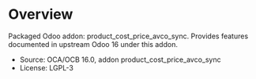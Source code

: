 # Overview

Packaged Odoo addon: product_cost_price_avco_sync. Provides features documented in upstream Odoo 16 under this addon.

- Source: OCA/OCB 16.0, addon product_cost_price_avco_sync
- License: LGPL-3

